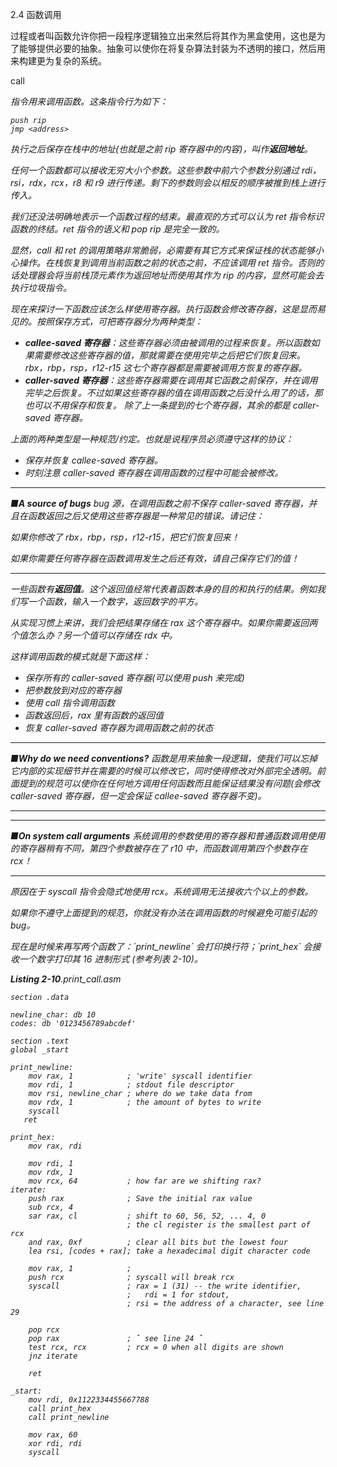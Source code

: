 2.4 函数调用

过程或者叫函数允许你把一段程序逻辑独立出来然后将其作为黑盒使用，这也是为了能够提供必要的抽象。抽象可以使你在将复杂算法封装为不透明的接口，然后用来构建更为复杂的系统。

call <address> 指令用来调用函数。这条指令行为如下：

```
push rip
jmp <address>
```

执行之后保存在栈中的地址\(也就是之前 rip 寄存器中的内容\)，叫作**返回地址**。

任何一个函数都可以接收无穷大小个参数。这些参数中前六个参数分别通过 rdi，rsi，rdx，rcx，r8 和 r9 进行传递。剩下的参数则会以相反的顺序被推到栈上进行传入。

我们还没法明确地表示一个函数过程的结束。最直观的方式可以认为 ret 指令标识函数的终结。ret 指令的语义和 pop rip 是完全一致的。

显然，call 和 ret 的调用策略非常脆弱，必需要有其它方式来保证栈的状态能够小心操作。在栈恢复到调用当前函数之前的状态之前，不应该调用 ret 指令。否则的话处理器会将当前栈顶元素作为返回地址而使用其作为 rip 的内容，显然可能会去执行垃圾指令。

现在来探讨一下函数应该怎么样使用寄存器。执行函数会修改寄存器，这是显而易见的。按照保存方式，可把寄存器分为两种类型：

* **callee-saved 寄存器**：这些寄存器必须由被调用的过程来恢复。所以函数如果需要修改这些寄存器的值，那就需要在使用完毕之后把它们恢复回来。rbx，rbp，rsp，r12-r15 这七个寄存器都是需要被调用方恢复的寄存器。
* **caller-saved 寄存器**：这些寄存器需要在调用其它函数之前保存，并在调用完毕之后恢复。不过如果这些寄存器的值在调用函数之后没什么用了的话，那也可以不用保存和恢复。
  除了上一条提到的七个寄存器，其余的都是 caller-saved 寄存器。

上面的两种类型是一种规范/约定。也就是说程序员必须遵守这样的协议：

* 保存并恢复 callee-saved 寄存器。
* 时刻注意 caller-saved 寄存器在调用函数的过程中可能会被修改。

---

**■A source of bugs** bug 源，在调用函数之前不保存 caller-saved 寄存器，并且在函数返回之后又使用这些寄存器是一种常见的错误。请记住：

如果你修改了 rbx，rbp，rsp，r12-r15，把它们恢复回来！

如果你需要任何寄存器在函数调用发生之后还有效，请自己保存它们的值！

---

一些函数有**返回值**。这个返回值经常代表着函数本身的目的和执行的结果。例如我们写一个函数，输入一个数字，返回数字的平方。

从实现习惯上来讲，我们会把结果存储在 rax 这个寄存器中。如果你需要返回两个值怎么办？另一个值可以存储在 rdx 中。

这样调用函数的模式就是下面这样：

* 保存所有的 caller-saved 寄存器\(可以使用 push 来完成\)
* 把参数放到对应的寄存器
* 使用 call 指令调用函数
* 函数返回后，rax 里有函数的返回值
* 恢复 caller-saved 寄存器为调用函数之前的状态

---

**■Why do we need conventions?** 函数是用来抽象一段逻辑，使我们可以忘掉它内部的实现细节并在需要的时候可以修改它，同时使得修改对外部完全透明。前面提到的规范可以使你在任何地方调用任何函数而且能保证结果没有问题\(会修改 caller-saved 寄存器，但一定会保证 callee-saved 寄存器不变\)。

---

---

**■On system call arguments** 系统调用的参数使用的寄存器和普通函数调用使用的寄存器稍有不同，第四个参数被存在了 r10 中，而函数调用第四个参数存在 rcx！

---

原因在于 syscall 指令会隐式地使用 rcx。系统调用无法接收六个以上的参数。

如果你不遵守上面提到的规范，你就没有办法在调用函数的时候避免可能引起的 bug。

现在是时候来再写两个函数了：\`print\_newline\` 会打印换行符；\`print\_hex\` 会接收一个数字打印其 16 进制形式 \(参考列表 2-10\)。

_**Listing 2-10**.print\_call.asm_

```
section .data

newline_char: db 10
codes: db '0123456789abcdef'

section .text
global _start

print_newline:
    mov rax, 1            ; 'write' syscall identifier
    mov rdi, 1            ; stdout file descriptor
    mov rsi, newline_char ; where do we take data from
    mov rdx, 1            ; the amount of bytes to write
    syscall
   ret

print_hex:
    mov rax, rdi

    mov rdi, 1
    mov rdx, 1
    mov rcx, 64           ; how far are we shifting rax?
iterate:
    push rax              ; Save the initial rax value
    sub rcx, 4
    sar rax, cl           ; shift to 60, 56, 52, ... 4, 0
                          ; the cl register is the smallest part of rcx
    and rax, 0xf          ; clear all bits but the lowest four
    lea rsi, [codes + rax]; take a hexadecimal digit character code

    mov rax, 1            ;
    push rcx              ; syscall will break rcx
    syscall               ; rax = 1 (31) -- the write identifier,
                          ;   rdi = 1 for stdout,
                          ; rsi = the address of a character, see line 29

    pop rcx
    pop rax               ; ˆ see line 24 ˆ
    test rcx, rcx         ; rcx = 0 when all digits are shown
    jnz iterate

    ret

_start:
    mov rdi, 0x1122334455667788
    call print_hex
    call print_newline

    mov rax, 60
    xor rdi, rdi
    syscall
```



